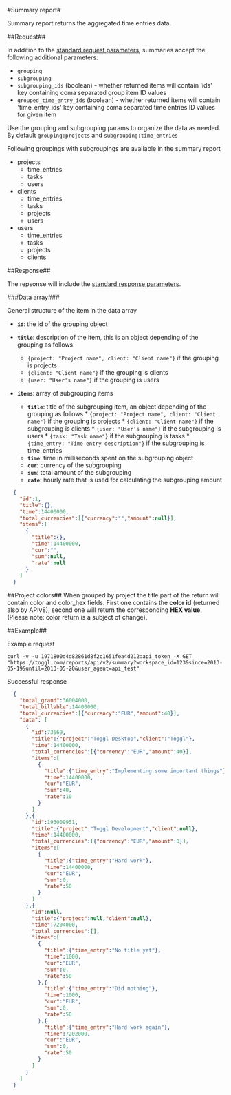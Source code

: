 #Summary report#

Summary report returns the aggregated time entries data.

##Request##

In addition to the [standard request parameters](../reports.md#request-parameters), summaries accept the following additional parameters:

* `grouping`
* `subgrouping`
* `subgrouping_ids` (boolean) - whether returned items will contain 'ids' key containing coma separated group item ID values
* `grouped_time_entry_ids` (boolean) - whether returned items will contain 'time_entry_ids' key containing coma separated time entries ID values for given item

Use the grouping and subgrouping params to organize the data as needed. By default `grouping:projects` and `subgrouping:time_entries`

Following groupings with subgroupings are available in the summary report

* projects
  * time_entries
  * tasks
  * users
* clients
  * time_entries
  * tasks
  * projects
  * users
* users
  * time_entries
  * tasks
  * projects
  * clients

##Response##

The repsonse will include the [standard response parameters](../reports.md#successful-response).

###Data array###

General structure of the item in the data array

* **`id`**: the id of the grouping object
* **`title`**: description of the item, this is an object depending of the grouping as follows:
  * `{project: "Project name", client: "Client name"}` if the grouping is projects
  * `{client: "Client name"}` if the grouping is clients
  * `{user: "User's name"}` if the grouping is users
  
* **`items`**: array of subgrouping items
  * **`title`**: title of the subgrouping item, an object depending of the grouping as follows
    	* `{project: "Project name", client: "Client name"}` if the grouping is projects
    	* `{client: "Client name"}` if the subgrouping is clients
    	* `{user: "User's name"}` if the subgrouping is users
    	* `{task: "Task name"}` if the subgrouping is tasks
    	* `{time_entry: "Time entry description"}` if the subgrouping is time_entries
  * **`time`**: time in milliseconds spent on the subgrouping object
  * **`cur`**: currency of the subgrouping
  * **`sum`**: total amount of the subgrouping
  * **`rate`**: hourly rate that is used for calculating the subgrouping amount

```json
  {
    "id":1,
    "title":{},
    "time":14400000,
    "total_currencies":[{"currency":"","amount":null}],
    "items":[
      {
        "title":{},
        "time":14400000,
        "cur":"",
        "sum":null,
        "rate":null
      }
    ]
  }
```

##Project colors##
When grouped by project the title part of the return will contain color and color_hex fields. First one contains the **color id** (returned also by APIv8), second one will return the corresponding **HEX value**. (Please note: color return is a subject of change).

##Example##

Example request
```shell
curl -v -u 1971800d4d82861d8f2c1651fea4d212:api_token -X GET "https://toggl.com/reports/api/v2/summary?workspace_id=123&since=2013-05-19&until=2013-05-20&user_agent=api_test"
```


Successful response
```json
  {
    "total_grand":36004000,
    "total_billable":14400000,
    "total_currencies":[{"currency":"EUR","amount":40}],
    "data": [
      {
        "id":73569,
        "title":{"project":"Toggl Desktop","client":"Toggl"},
        "time":14400000,
        "total_currencies":[{"currency":"EUR","amount":40}],
        "items":[
          {
            "title":{"time_entry":"Implementing some important things"},
            "time":14400000,
            "cur":"EUR",
            "sum":40,
            "rate":10
          }
        ]
      },{
        "id":193009951,
        "title":{"project":"Toggl Development","client":null},
        "time":14400000,
        "total_currencies":[{"currency":"EUR","amount":0}],
        "items":[
          {
            "title":{"time_entry":"Hard work"},
            "time":14400000,
            "cur":"EUR",
            "sum":0,
            "rate":50
          }
        ]
      },{
        "id":null,
        "title":{"project":null,"client":null},
        "time":7204000,
        "total_currencies":[],
        "items":[
          {
            "title":{"time_entry":"No title yet"},
            "time":1000,
            "cur":"EUR",
            "sum":0,
            "rate":50
          },{
            "title":{"time_entry":"Did nothing"},
            "time":1000,
            "cur":"EUR",
            "sum":0,
            "rate":50
          },{
            "title":{"time_entry":"Hard work again"},
            "time":7202000,
            "cur":"EUR",
            "sum":0,
            "rate":50
          }
        ]
      }
    ]
  }
```

